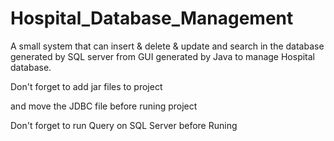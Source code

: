 # Hospital_Database_Management

A small system that can insert & delete & update and search in the database generated by SQL server from GUI generated by Java to manage Hospital database.

Don't forget to add jar files to project

and move the JDBC file before runing project

Don't forget to run Query on SQL Server before Runing
